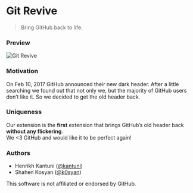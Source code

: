 # Git Revive
> Bring GitHub back to life.

### Preview
![Git Revive](https://github.com/bruntouchables/GitRevive/blob/master/example.png)

### Motivation 
On Feb 10, 2017 GitHub announced their new dark header. After a little searching we found out that not only we, but the majority of GitHub users don’t like it. So we decided to get the old header back.

### Uniqueness
Our extension is the **first** extension that brings GitHub’s old header back **without any flickering**.  
We <3 GitHub and would like it to be perfect again!

### Authors

- Henrikh Kantuni ([@kantuni](https://github.com/kantuni))
- Shahen Kosyan ([@k0syan](https://github.com/k0syan))

This software is not affiliated or endorsed by GitHub.
